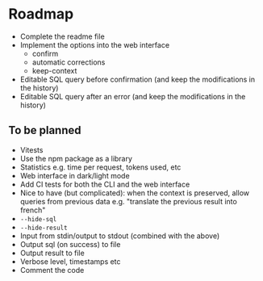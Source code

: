 # Roadmap

-   Complete the readme file
-   Implement the options into the web interface
    -   confirm
    -   automatic corrections
    -   keep-context
-   Editable SQL query before confirmation (and keep the modifications in the history)
-   Editable SQL query after an error (and keep the modifications in the history)

## To be planned

-   Vitests
-   Use the npm package as a library
-   Statistics e.g. time per request, tokens used, etc
-   Web interface in dark/light mode
-   Add CI tests for both the CLI and the web interface
-   Nice to have (but complicated): when the context is preserved, allow queries from previous data e.g. "translate the previous result into french"
-   `--hide-sql`
-   `--hide-result`
-   Input from stdin/output to stdout (combined with the above)
-   Output sql (on success) to file
-   Output result to file
-   Verbose level, timestamps etc
-   Comment the code
